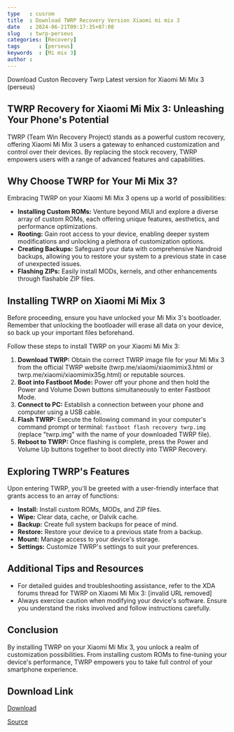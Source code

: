 ```yaml
---
type   : cusrom
title  : Download TWRP Recovery Version Xiaomi mi mix 3
date   : 2024-06-21T09:17:35+07:00
slug   : twrp-perseus
categories: [Recovery]
tags      : [perseus]
keywords  : [Mi mix 3]
author : 
---
```


Download Custon Recovery Twrp Latest version for Xiaomi Mi Mix 3 (perseus)

## TWRP Recovery for Xiaomi Mi Mix 3: Unleashing Your Phone's Potential

TWRP (Team Win Recovery Project) stands as a powerful custom recovery, offering Xiaomi Mi Mix 3 users a gateway to enhanced customization and control over their devices. By replacing the stock recovery, TWRP empowers users with a range of advanced features and capabilities.

## Why Choose TWRP for Your Mi Mix 3?

Embracing TWRP on your Xiaomi Mi Mix 3 opens up a world of possibilities:

* **Installing Custom ROMs:** Venture beyond MIUI and explore a diverse array of custom ROMs, each offering unique features, aesthetics, and performance optimizations.
* **Rooting:** Gain root access to your device, enabling deeper system modifications and unlocking a plethora of customization options.
* **Creating Backups:** Safeguard your data with comprehensive Nandroid backups, allowing you to restore your system to a previous state in case of unexpected issues.
* **Flashing ZIPs:** Easily install MODs, kernels, and other enhancements through flashable ZIP files.

## Installing TWRP on Xiaomi Mi Mix 3

Before proceeding, ensure you have unlocked your Mi Mix 3's bootloader. Remember that unlocking the bootloader will erase all data on your device, so back up your important files beforehand.

Follow these steps to install TWRP on your Xiaomi Mi Mix 3:

1. **Download TWRP:** Obtain the correct TWRP image file for your Mi Mix 3 from the official TWRP website (twrp.me/xiaomi/xiaomimix3.html or twrp.me/xiaomi/xiaomimix35g.html) or reputable sources.
2. **Boot into Fastboot Mode:** Power off your phone and then hold the Power and Volume Down buttons simultaneously to enter Fastboot Mode.
3. **Connect to PC:** Establish a connection between your phone and computer using a USB cable.
4. **Flash TWRP:** Execute the following command in your computer's command prompt or terminal: `fastboot flash recovery twrp.img` (replace "twrp.img" with the name of your downloaded TWRP file).
5. **Reboot to TWRP:** Once flashing is complete, press the Power and Volume Up buttons together to boot directly into TWRP Recovery.

## Exploring TWRP's Features

Upon entering TWRP, you'll be greeted with a user-friendly interface that grants access to an array of functions:

* **Install:** Install custom ROMs, MODs, and ZIP files.
* **Wipe:** Clear data, cache, or Dalvik cache.
* **Backup:** Create full system backups for peace of mind.
* **Restore:** Restore your device to a previous state from a backup.
* **Mount:** Manage access to your device's storage.
* **Settings:** Customize TWRP's settings to suit your preferences.

## Additional Tips and Resources

* For detailed guides and troubleshooting assistance, refer to the XDA forums thread for TWRP on Xiaomi Mi Mix 3: [invalid URL removed]
* Always exercise caution when modifying your device's software. Ensure you understand the risks involved and follow instructions carefully.

## Conclusion

By installing TWRP on your Xiaomi Mi Mix 3, you unlock a realm of customization possibilities. From installing custom ROMs to fine-tuning your device's performance, TWRP empowers you to take full control of your smartphone experience.


## Download Link
[Download](https://dl.twrp.me/perseus)

[Source](https://twrp.me/xiaomi/xiaomimimix3.html)

